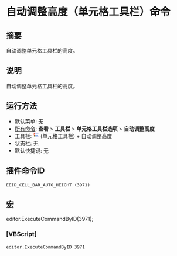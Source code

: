 # 自动调整高度（单元格工具栏）命令

## 摘要

自动调整单元格工具栏的高度。

## 说明

自动调整单元格工具栏的高度。

## 运行方法

- 默认菜单: 无
- [所有命令](../tools/all_commands): **查看** >
**工具栏** \> **单元格工具栏选项** \> **自动调整高度**
- 工具栏: ![](../../images/commonsettings.png) (单元格工具栏) \+ 自动调整高度
- 状态栏: 无
- 默认快捷键: 无

## 插件命令ID

```
EEID_CELL_BAR_AUTO_HEIGHT (3971)
```

## 宏

editor.ExecuteCommandByID(3971);

### \[VBScript\]

```
editor.ExecuteCommandByID 3971
```
